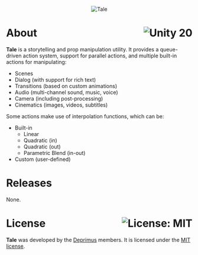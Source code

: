 <p align="center">
  <img src="img/logo.png" alt="Tale">
</p>

# About <a href="https://unity.com"><img align="right" src="https://img.shields.io/badge/Unity-2020.3.2f1-000000?logo=Unity" alt="Unity 20" /></a>

**Tale** is a storytelling and prop manipulation utility. It provides a queue-driven action system, support for parallel actions, and multiple built-in actions for manipulating:

- Scenes
- Dialog (with support for rich text)
- Transitions (based on custom animations)
- Audio (multi-channel sound, music, voice)
- Camera (including post-processing)
- Cinematics (images, videos, subtitles)

Some actions make use of interpolation functions, which can be:

- Built-in
  - Linear
  - Quadratic (in)
  - Quadratic (out)
  - Parametric Blend (in-out)
- Custom (user-defined)

# Releases

None.

# License <a href="https://github.com/deprimus/Tale/blob/master/LICENSE"><img align="right" src="https://img.shields.io/badge/License-MIT-blue.svg" alt="License: MIT" /></a>

**Tale** was developed by the [Deprimus](https://wiki.deprimus.men) members. It is licensed under the [MIT license](https://github.com/deprimus/Tale/blob/master/LICENSE).
